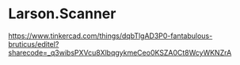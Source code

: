 # Larson.Scanner
https://www.tinkercad.com/things/dqbTlgAD3P0-fantabulous-bruticus/editel?sharecode=_q3wibsPXVcu8XlbqgykmeCeo0KSZA0Ct8WcyWKNZrA
